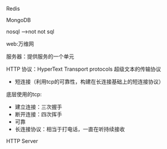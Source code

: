 Redis

MongoDB

nosql -->not not sql

web:万维网

服务器：提供服务的一个单元

HTTP 协议：HyperText Transport protocols 超级文本的传输协议

- 短连接（利用tcp的可靠性，构建在长连接基础上的短连接协议）

底层使用的tcp:

- 建立连接：三次握手
- 断开连接：四次挥手
- 可靠
- 长连接协议：相当于打电话，一直在听持续接收



HTTP Server

